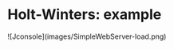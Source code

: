 # Holt-Winters: example

<div class="center" markdown="1">
    ![Jconsole](images/SimpleWebServer-load.png)
</div>